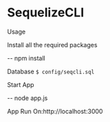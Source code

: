 # SequelizeCLI

Usage

Install all the required packages

-- npm install

Database
```$ config/seqcli.sql```

Start App

-- node app.js

App Run On:http://localhost:3000